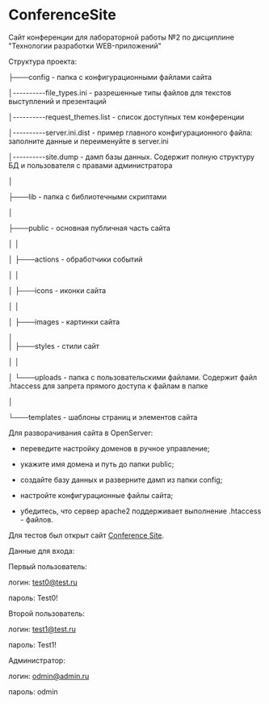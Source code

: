 # ConferenceSite
Сайт конференции для лабораторной работы №2 по дисциплине "Технологии разработки WEB-приложений"

Структура проекта:

├───config - папка с конфигурационными файлами сайта

│----------file_types.ini - разрешенные типы файлов для текстов выступлений и презентаций

│----------request_themes.list - список доступных тем конференции

│----------server.ini.dist - пример главного конфигурационного файла: заполните данные и переименуйте в server.ini

│----------site.dump - дамп базы данных. Содержит полную структуру БД и пользователя с правами администратора

│

├───lib - папка с библиотечными скриптами

│

├───public - основная публичная часть сайта

│   │


│   ├───actions - обработчики событий

│   │

│   ├───icons - иконки сайта

│   │

│   ├───images - картинки сайта

│   
│   ├───styles - стили сайт

│   │

│   └───uploads - папка с пользовательскими файлами. Содержит файл .htaccess для запрета прямого доступа к файлам в папке

│

└───templates - шаблоны страниц и элементов сайта

Для разворачивания сайта в OpenServer:

- переведите настройку доменов в ручное управление;

- укажите имя домена и путь до папки public;

- создайте базу данных и разверните дамп из папки config;

- настройте конфигурационные файлы сайта;

- убедитесь, что сервер apache2 поддерживает выполнение .htaccess - файлов.

Для тестов был открыт сайт [Conference Site](http://www.conference-site.ru).

Данные для входа:

Первый пользователь:

логин: test0@test.ru

пароль: Test0!

Второй пользователь:

логин: test1@test.ru

пароль: Test1!

Администратор:

логин: odmin@admin.ru

пароль: odmin
